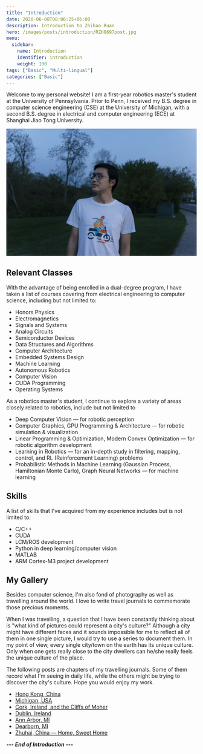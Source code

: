 ```yaml
---
title: "Introduction"
date: 2020-06-08T08:06:25+06:00
description: Introduction to Zhihao Ruan
hero: /images/posts/introduction/RZH8697post.jpg
menu:
  sidebar:
    name: Introduction
    identifier: introduction
    weight: 100
tags: ["Basic", "Multi-lingual"]
categories: ["Basic"]
---
```


Welcome to my personal website! I am a first-year robotics master's student at the University of Pennsylvania. Prior to Penn, I received my B.S. degree in computer science engineering (CSE) at the University of Michigan, with a second B.S. degree in electrical and computer engineering (ECE) at Shanghai Jiao Tong University. 

<!-- more -->

![A picture of myself.](RZH8697post.jpg)

## Relevant Classes

With the advantage of being enrolled in a dual-degree program, I have taken a list of courses covering from electrical engineering to computer science, including but not limited to:

* Honors Physics
* Electromagnetics
* Signals and Systems
* Analog Circuits
* Semiconductor Devices
* Data Structures and Algorithms
* Computer Architecture
* Embedded Systems Design
* Machine Learning
* Autonomous Robotics
* Computer Vision
* CUDA Programming
* Operating Systems

As a robotics master's student, I continue to explore a variety of areas closely related to robotics, include but not limited to
* Deep Computer Vision &mdash; for robotic perception
* Computer Graphics, GPU Programming & Architecture &mdash; for robotic simulation & visualization
* Linear Programming & Optimization, Modern Convex Optimization &mdash; for robotic algorithm development
* Learning in Robotics &mdash; for an in-depth study in filtering, mapping, control, and RL (Reinforcement Learning) problems
* Probabilistic Methods in Machine Learning (Gaussian Process, Hamiltonian Monte Carlo), Graph Neural Networks &mdash; for machine learning

## Skills

A list of skills that I've acquired from my experience includes but is not limited to:

* C/C++
* CUDA
* LCM/ROS development
* Python in deep learning/computer vision
* MATLAB
* ARM Cortex-M3 project development

<!-- ## My Posts

This blog is divided into several sections, and each of them contains a list of posts. I'd love to record all of my accomplishments and happy moments here, to share them with you.

### Projects

I have recorded a number of my own projects [here](https://zhihaoruan.xyz/categories/Projects/) on this website. Some of these are course projects, while others may be research projects. Some of the featured projects are:

* [The F1/10 Autonomous Racing Project Series at Penn](https://zhihaoruan.xyz/tags/F1Tenth/)
* [Minecraft Game Programming](https://zhihaoruan.xyz/2020/12/09/560proj/)
* [An Interactive Game &mdash; Step On the White Tiles!](https://zhihaoruan.xyz/2019/05/03/373Proj/)
* [SLAM — Simultaneous Localization And Mapping](https://zhihaoruan.xyz/2020/01/13/467slam/)
* [Real-Time On-Device Flow Statistics Detection and Prediction](https://zhihaoruan.xyz/2020/08/29/450proj/)

### Tutorials

*Tutorials* section contains a lot of guidelines on making use of some really nice softwares to improve your work efficiency.

* [Visual Studio Code &mdash; A Simple Tutorial](https://shineyruan.github.io/2019/03/15/vscode-tutorials/)
* [Getting Started with C/C++ in Visual Studio Code](https://zhihaoruan.xyz/2019/04/29/vscode-cpp/)
* [Getting Started with Embedded Systems in Visual Studio Code](https://zhihaoruan.xyz/2019/04/29/vscode-stm32/)
* [Wox &mdash; Making Your Windows 10 Better!](https://zhihaoruan.xyz/2019/04/29/wox-tutorials/) -->

## My Gallery

Besides computer science, I'm also fond of photography as well as travelling around the world. I love to write travel journals to commemorate those precious moments. 

When I was travelling, a question that I have been constantly thinking about is "what kind of pictures could represent a city's culture?" Although a city might have different faces and it sounds impossible for me to reflect all of them in one single picture, I would try to use a series to document them. In my point of view, every single city/town on the earth has its unique culture. Only when one gets really close to the city dwellers can he/she really feels the unique culture of the place.

The following posts are chapters of my travelling journals. Some of them record what I'm seeing in daily life, while the others might be trying to discover the city's culture. Hope you would enjoy my work.

* [Hong Kong, China](https://zhihaoruan.xyz/2020/05/24/Hong-Kong/)
* [Michigan, USA](https://zhihaoruan.xyz/2020/05/17/Michigan/)
* [Cork, Ireland, and the Cliffs of Moher](https://zhihaoruan.xyz/2020/02/28/Cork/)
* [Dublin, Ireland](https://zhihaoruan.xyz/2020/02/28/Dublin/)
* [Ann Arbor, MI](https://zhihaoruan.xyz/2019/04/09/Ann-Arbor/)
* [Dearborn, MI](https://zhihaoruan.xyz/2019/04/09/Dearborn/)
* [Zhuhai, China &mdash; Home, Sweet Home](https://zhihaoruan.xyz/2019/03/05/Zhuhai/)

**--- *End of Introduction* ---**
